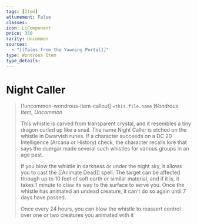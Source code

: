 ```yaml
---
tags: [Item]
attunement: False
classes: 
icon: LiComponent
price: 350
rarity: Uncommon
sources:
  - "[[Tales from the Yawning Portal]]"
type: Wondrous Item
type_details: 
---
```

# Night Caller
>[!uncommon-wondrous-item-callout] `=this.file.name`
>*Wondrous Item, Uncommon*
>
>This whistle is carved from transparent crystal, and it resembles a tiny dragon curled up like a snail. The name Night Caller is etched on the whistle in Dwarvish runes. If a character succeeds on a DC 20 Intelligence (Arcana or History) check, the character recalls lore that says the duergar made several such whistles for various groups in an age past.
>
>If you blow the whistle in darkness or under the night sky, it allows you to cast the [[Animate Dead]] spell. The target can be affected through up to 10 feet of soft earth or similar material, and if it is, it takes 1 minute to claw its way to the surface to serve you. Once the whistle has animated an undead creature, it can't do so again until 7 days have passed.
>
>Once every 24 hours, you can blow the whistle to reassert control over one or two creatures you animated with it
>
>
